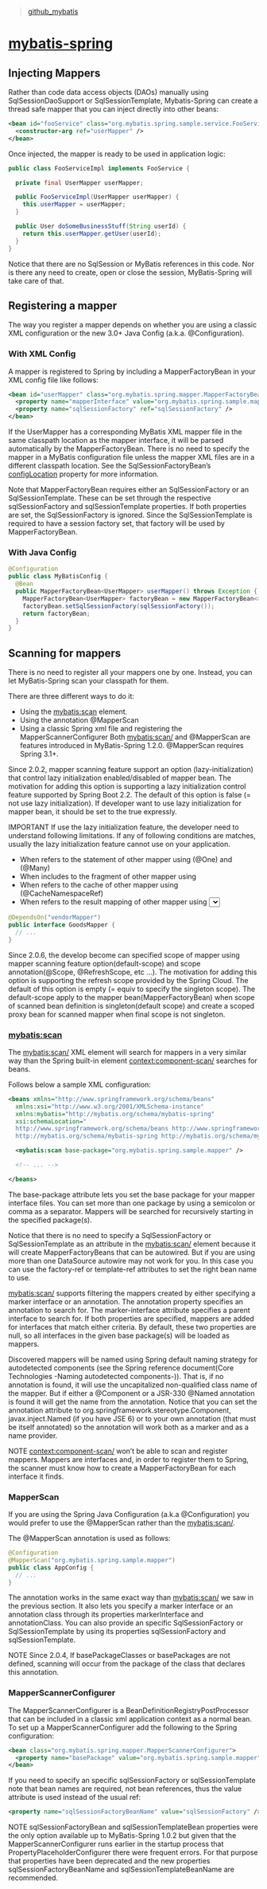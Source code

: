 > [github_mybatis](https://github.com/mybatis)

# [mybatis-spring](http://mybatis.org/spring/mappers.html#register)

## Injecting Mappers
Rather than code data access objects (DAOs) manually using SqlSessionDaoSupport or SqlSessionTemplate, 
Mybatis-Spring can create a thread safe mapper that you can inject directly into other beans:

```xml
<bean id="fooService" class="org.mybatis.spring.sample.service.FooServiceImpl">
  <constructor-arg ref="userMapper" />
</bean>
```

Once injected, the mapper is ready to be used in application logic:
```java
public class FooServiceImpl implements FooService {

  private final UserMapper userMapper;

  public FooServiceImpl(UserMapper userMapper) {
    this.userMapper = userMapper;
  }

  public User doSomeBusinessStuff(String userId) {
    return this.userMapper.getUser(userId);
  }
}
```

Notice that there are no SqlSession or MyBatis references in this code. Nor is there any need to create, 
open or close the session, MyBatis-Spring will take care of that.

## Registering a mapper
The way you register a mapper depends on whether you are using a classic XML configuration 
or the new 3.0+ Java Config (a.k.a. @Configuration).

### With XML Config
A mapper is registered to Spring by including a MapperFactoryBean in your XML config file like follows:

```xml
<bean id="userMapper" class="org.mybatis.spring.mapper.MapperFactoryBean">
  <property name="mapperInterface" value="org.mybatis.spring.sample.mapper.UserMapper" />
  <property name="sqlSessionFactory" ref="sqlSessionFactory" />
</bean>
```

If the UserMapper has a corresponding MyBatis XML mapper file in the same classpath location as the mapper interface, 
it will be parsed automatically by the MapperFactoryBean. There is no need to specify the mapper 
in a MyBatis configuration file unless the mapper XML files are in a different classpath location. 
See the SqlSessionFactoryBean’s [configLocation](factorybean.html) property for more information.

Note that MapperFactoryBean requires either an SqlSessionFactory or an SqlSessionTemplate. 
These can be set through the respective sqlSessionFactory and sqlSessionTemplate properties. 
If both properties are set, the SqlSessionFactory is ignored. Since the SqlSessionTemplate is required 
to have a session factory set, that factory will be used by MapperFactoryBean.

### With Java Config

```java
@Configuration
public class MyBatisConfig {
  @Bean
  public MapperFactoryBean<UserMapper> userMapper() throws Exception {
    MapperFactoryBean<UserMapper> factoryBean = new MapperFactoryBean<>(UserMapper.class);
    factoryBean.setSqlSessionFactory(sqlSessionFactory());
    return factoryBean;
  }
}
```


## Scanning for mappers
There is no need to register all your mappers one by one. Instead, you can let MyBatis-Spring scan your classpath for them.

There are three different ways to do it:

* Using the <mybatis:scan> element.
* Using the annotation @MapperScan
* Using a classic Spring xml file and registering the MapperScannerConfigurer
Both <mybatis:scan/> and @MapperScan are features introduced in MyBatis-Spring 1.2.0. @MapperScan requires Spring 3.1+.

Since 2.0.2, mapper scanning feature support an option (lazy-initialization) that control lazy initialization
enabled/disabled of mapper bean. The motivation for adding this option is supporting a lazy initialization
control feature supported by Spring Boot 2.2. The default of this option is false (= not use lazy initialization). 
If developer want to use lazy initialization for mapper bean, it should be set to the true expressly.

IMPORTANT If use the lazy initialization feature, the developer need to understand following limitations. 
If any of following conditions are matches, usually the lazy initialization feature cannot use on your application.

* When refers to the statement of other mapper using <association>(@One) and <collection>(@Many)
* When includes to the fragment of other mapper using <include>
* When refers to the cache of other mapper using <cache-ref>(@CacheNamespaceRef)
* When refers to the result mapping of other mapper using <select resultMap="...">(@ResultMap)
  NOTE However, It become possible to use it by simultaneously initializing dependent beans 
  using @DependsOn(Spring’s feature) as follow:
```java
@DependsOn("vendorMapper")
public interface GoodsMapper {
  // ...
}
```

Since 2.0.6, the develop become can specified scope of mapper using mapper scanning feature option(default-scope) 
and scope annotation(@Scope, @RefreshScope, etc …). The motivation for adding this option is supporting 
the refresh scope provided by the Spring Cloud. The default of this option 
is empty (= equiv to specify the singleton scope). The default-scope apply to the mapper bean(MapperFactoryBean)
when scope of scanned bean definition is singleton(default scope) and 
create a scoped proxy bean for scanned mapper when final scope is not singleton.

### <mybatis:scan>
The <mybatis:scan/> XML element will search for mappers in a very similar way than the Spring built-in element <context:component-scan/> searches for beans.

Follows below a sample XML configuration:
```xml
<beans xmlns="http://www.springframework.org/schema/beans"
  xmlns:xsi="http://www.w3.org/2001/XMLSchema-instance"
  xmlns:mybatis="http://mybatis.org/schema/mybatis-spring"
  xsi:schemaLocation="
  http://www.springframework.org/schema/beans http://www.springframework.org/schema/beans/spring-beans.xsd
  http://mybatis.org/schema/mybatis-spring http://mybatis.org/schema/mybatis-spring.xsd">

  <mybatis:scan base-package="org.mybatis.spring.sample.mapper" />

  <!-- ... -->

</beans>
```


The base-package attribute lets you set the base package for your mapper interface files. 
You can set more than one package by using a semicolon or comma as a separator.
Mappers will be searched for recursively starting in the specified package(s).

Notice that there is no need to specify a SqlSessionFactory or SqlSessionTemplate as an attribute 
in the <mybatis:scan/> element because it will create MapperFactoryBeans that can be autowired. 
But if you are using more than one DataSource autowire may not work for you.
In this case you can use the factory-ref or template-ref attributes to set the right bean name to use.

<mybatis:scan/> supports filtering the mappers created by either specifying a marker interface 
or an annotation. The annotation property specifies an annotation to search for. 
The marker-interface attribute specifies a parent interface to search for.
If both properties are specified, mappers are added for interfaces that match either criteria. 
By default, these two properties are null, so all interfaces in the given base package(s) will be loaded as mappers.

Discovered mappers will be named using Spring default naming strategy 
for autodetected components (see the Spring reference document(Core Technologies -Naming autodetected components-)). 
That is, if no annotation is found, it will use the uncapitalized non-qualified class name of the mapper.
But if either a @Component or a JSR-330 @Named annotation is found it will get the name from the annotation.
Notice that you can set the annotation attribute to org.springframework.stereotype.Component,
javax.inject.Named (if you have JSE 6) or to your own annotation (that must be itself annotated) 
so the annotation will work both as a marker and as a name provider.

NOTE <context:component-scan/> won’t be able to scan and register mappers.
Mappers are interfaces and, in order to register them to Spring, 
the scanner must know how to create a MapperFactoryBean for each interface it finds.

###   MapperScan
If you are using the Spring Java Configuration (a.k.a @Configuration)
you would prefer to use the @MapperScan rather than the <mybatis:scan/>.

The @MapperScan annotation is used as follows:
```java
@Configuration
@MapperScan("org.mybatis.spring.sample.mapper")
public class AppConfig {
  // ...
}
```

The annotation works in the same exact way than <mybatis:scan/> we saw in the previous section. 
It also lets you specify a marker interface or an annotation class through its properties markerInterface 
and annotationClass. You can also provide an specific SqlSessionFactory or SqlSessionTemplate 
by using its properties sqlSessionFactory and sqlSessionTemplate.

NOTE Since 2.0.4, If basePackageClasses or basePackages are not defined,
scanning will occur from the package of the class that declares this annotation.

### MapperScannerConfigurer
The MapperScannerConfigurer is a BeanDefinitionRegistryPostProcessor that can be included 
in a classic xml application context as a normal bean. To set up a MapperScannerConfigurer 
add the following to the Spring configuration:
```xml
<bean class="org.mybatis.spring.mapper.MapperScannerConfigurer">
  <property name="basePackage" value="org.mybatis.spring.sample.mapper" />
</bean>
```

If you need to specify an specific sqlSessionFactory or sqlSessionTemplate note that bean names are required,
not bean references, thus the value attribute is used instead of the usual ref:
```xml
<property name="sqlSessionFactoryBeanName" value="sqlSessionFactory" />
```
NOTE sqlSessionFactoryBean and sqlSessionTemplateBean properties were the only option available up 
to MyBatis-Spring 1.0.2 but given that the MapperScannerConfigurer runs earlier in the startup process 
that PropertyPlaceholderConfigurer there were frequent errors. For that purpose 
that properties have been deprecated and the new properties sqlSessionFactoryBeanName 
and sqlSessionTemplateBeanName are recommended.